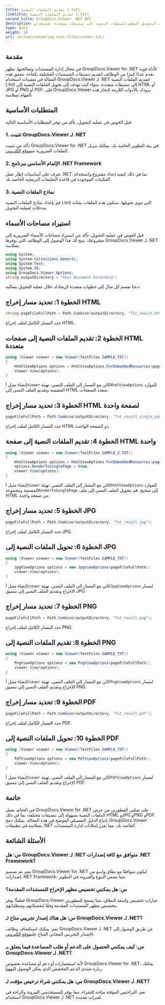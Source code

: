```yaml
---
title: تقديم الملفات النصية (.txt)
linktitle: تقديم الملفات النصية (.txt)
second_title: GroupDocs.Viewer .NET API
description: استكشف التحويل السلس للملفات النصية إلى تنسيقات متعددة باستخدام GroupDocs.Viewer لـ .NET. تعزيز قدرات إدارة المستندات الخاصة بك دون عناء.
type: docs
weight: 10
url: /ar/net/rendering-text-files/render-txt/
---
```

## مقدمة
في مجال إدارة المستندات ومعالجتها، يظهر GroupDocs.Viewer for .NET كأداة قوية تقدم عددًا كبيرًا من الوظائف لتقديم تنسيقات المستندات المختلفة بكفاءة. تتعمق هذه المقالة في تعقيدات استخدام GroupDocs.Viewer لـ .NET لتقديم الملفات النصية (.txt) إلى تنسيقات متعددة. سواء كنت تهدف إلى تحويل الملفات النصية إلى HTML أو JPG أو PNG أو PDF، فإن GroupDocs.Viewer يزودك بالأدوات اللازمة لإنجاز هذه المهام بسلاسة.
## المتطلبات الأساسية
قبل الخوض في عملية التحويل، تأكد من توفر المتطلبات الأساسية التالية:
### 1. تثبيت GroupDocs.Viewer لـ .NET
 تأكد من تثبيت GroupDocs.Viewer for .NET في بيئة التطوير الخاصة بك. يمكنك تنزيل الملفات الضرورية من[موقع إلكتروني](https://releases.groupdocs.com/viewer/net/).
### 2. الإلمام الأساسي ببرنامج .NET Framework
تعرف على أساسيات إطار عمل .NET، بما في ذلك كيفية إعداد مشروع واستخدام المكتبات الموجودة في قاعدة التعليمات البرمجية الخاصة بك.
### 3. نماذج الملفات النصية
قم بإعداد نماذج الملفات النصية (.txt) التي تنوي تحويلها. ستكون هذه الملفات بمثابة مدخلات لعملية التحويل.

## استيراد مساحات الأسماء
قبل الغوص في عملية التحويل، تأكد من استيراد مساحات الأسماء الضرورية إلى مشروعك. يتيح لك هذا الوصول إلى الوظائف التي يوفرها GroupDocs.Viewer لـ .NET بسلاسة.
```csharp
using System;
using System.Collections.Generic;
using System.Text;
using System.IO;
using GroupDocs.Viewer.Options;
string outputDirectory = "Your Document Directory";
```
دعنا نقسم كل مثال إلى خطوات متعددة لإرشادك خلال عملية التحويل بفعالية:

## الخطوة 1: تحديد مسار إخراج HTML
```csharp
string pageFileFullPath = Path.Combine(outputDirectory, "Txt_result.html");
```
حدد المسار الكامل لملف إخراج HTML.
## الخطوة 2: تقديم الملفات النصية إلى صفحات HTML متعددة
```csharp
using (Viewer viewer = new Viewer(TestFiles.SAMPLE_TXT))
{
    HtmlViewOptions options = HtmlViewOptions.ForEmbeddedResources(pageFileFullPath);
    viewer.View(options);
}
```
 إنشاء مثيل أ`Viewer` كائن مع المسار إلى الملف النصي. تهيئة`HtmlViewOptions` للموارد المضمنة وتقديم الملف النصي إلى HTML متعدد الصفحات.
## الخطوة 3: تحديد مسار إخراج HTML لصفحة واحدة
```csharp
pageFileFullPath = Path.Combine(outputDirectory, "Txt_result_single_page.html");
```
حدد المسار الكامل لملف إخراج HTML ذو الصفحة الواحدة.
## الخطوة 4: تقديم الملفات النصية إلى صفحة HTML واحدة
```csharp
using (Viewer viewer = new Viewer(TestFiles.SAMPLE_2_TXT))
{
    HtmlViewOptions options = HtmlViewOptions.ForEmbeddedResources(pageFileFullPath);
    options.RenderToSinglePage = true;
    viewer.View(options);
}
```
 إنشاء مثيل أ`Viewer` كائن مع المسار إلى الملف النصي. تهيئة`HtmlViewOptions` للموارد المضمنة ومجموعة`RenderToSinglePage` إلى صحيح. قم بتحويل الملف النصي إلى ملف HTML من صفحة واحدة.
## الخطوة 5: تحديد مسار إخراج JPG
```csharp
pageFileFullPath = Path.Combine(outputDirectory, "Txt_result.jpg");
```
حدد المسار الكامل لملف إخراج JPG.
## الخطوة 6: تحويل الملفات النصية إلى JPG
```csharp
using (Viewer viewer = new Viewer(TestFiles.SAMPLE_TXT))
{
    JpgViewOptions options = new JpgViewOptions(pageFileFullPath);
    viewer.View(options);
}
```
 إنشاء مثيل أ`Viewer` كائن مع المسار إلى الملف النصي. تهيئة`JpgViewOptions` لمسار الإخراج وتقديم الملف النصي إلى تنسيق JPG.
## الخطوة 7: تحديد مسار إخراج PNG
```csharp
pageFileFullPath = Path.Combine(outputDirectory, "Txt_result.png");
```
حدد المسار الكامل لملف إخراج PNG.
## الخطوة 8: تقديم الملفات النصية إلى PNG
```csharp
using (Viewer viewer = new Viewer(TestFiles.SAMPLE_TXT))
{
    PngViewOptions options = new PngViewOptions(pageFileFullPath);
    viewer.View(options);
}
```
 إنشاء مثيل أ`Viewer` كائن مع المسار إلى الملف النصي. تهيئة`PngViewOptions` لمسار الإخراج وتقديم الملف النصي إلى تنسيق PNG.
## الخطوة 9: تحديد مسار إخراج PDF
```csharp
pageFileFullPath = Path.Combine(outputDirectory, "Txt_result.pdf");
```
حدد المسار الكامل لملف إخراج PDF.
## الخطوة 10: تحويل الملفات النصية إلى PDF
```csharp
using (Viewer viewer = new Viewer(TestFiles.SAMPLE_TXT))
{
    PdfViewOptions options = new PdfViewOptions(pageFileFullPath);
    viewer.View(options);
}
```
 إنشاء مثيل أ`Viewer` كائن مع المسار إلى الملف النصي. تهيئة`PdfViewOptions` لمسار الإخراج وتقديم الملف النصي إلى تنسيق PDF.

## خاتمة
في الختام، يعمل GroupDocs.Viewer for .NET على تمكين المطورين من عرض الملفات النصية بسهولة إلى تنسيقات مختلفة، بما في ذلك HTML وJPG وPNG وPDF. باتباع الدليل التفصيلي الموضح في هذه المقالة، يمكنك دمج GroupDocs.Viewer بسلاسة في تطبيقات .NET الخاصة بك، مما يعزز إمكانات إدارة المستندات.
## الأسئلة الشائعة
### س: هل GroupDocs.Viewer لـ .NET متوافق مع كافة إصدارات .NET Framework؟
نعم، تم تصميم GroupDocs.Viewer for .NET ليكون متوافقًا مع نطاق واسع من إصدارات .NET Framework، مما يضمن التنوع والمرونة في التطوير.
### س: هل يمكنني تخصيص مظهر الإخراج للمستندات المقدمة؟
قطعاً! يوفر GroupDocs.Viewer خيارات تخصيص واسعة النطاق، مما يسمح للمطورين بتخصيص مظهر المستندات المقدمة وفقًا لتفضيلاتهم ومتطلباتهم.
### س: هل هناك إصدار تجريبي متاح لـ GroupDocs.Viewer لـ .NET؟
 نعم، يمكنك استكشاف وظائف GroupDocs.Viewer لـ .NET عن طريق الوصول إلى الإصدار التجريبي المجاني المتاح على[موقع إلكتروني]( https://releases.groupdocs.com/).
### س: كيف يمكنني الحصول على الدعم أو طلب المساعدة فيما يتعلق بـ GroupDocs.Viewer لـ .NET؟
 لأية استفسارات أو دعم أو مساعدة بخصوص GroupDocs.Viewer for .NET، يمكنك زيارة منتدى الدعم المخصص الذي يمكن الوصول إليه[هنا](https://forum.groupdocs.com/c/viewer/9).
### س: هل يمكنني شراء ترخيص مؤقت لـ GroupDocs.Viewer لـ .NET؟
نعم، التراخيص المؤقتة متاحة للشراء، مما يوفر للمستخدمين المرونة والراحة في استخدام GroupDocs.Viewer لـ .NET لفترات محددة.